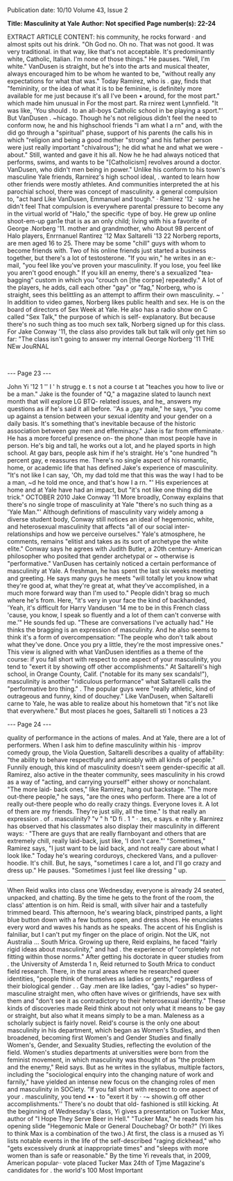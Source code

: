 Publication date: 10/10
Volume 43, Issue 2

**Title: Masculinity at Yale**
**Author:  Not specified**
**Page number(s): 22-24**

EXTRACT ARTICLE CONTENT:
his community, he rocks forward · 
and almost spits out his drink. 
"Oh God no. Oh no. That was not 
good. It was very traditional. in 
that way, like that's not acceptable. 
It's predominantly white, Catholic, 
Italian. I'm none of those things." 
He pauses. "Well, I'm white." 
VanDusen is straight, but he's 
into the arts and musical theater, 
always encouraged him to be 
whom he wanted to be, "without 
really any expectations for what 
that was." Today Ramirez, who is 
. 
gay, finds that "femininity, or the 
idea of what it is to be feminine, 
is definitely more available for 
me 
just because it's all I've been 
• 
around, for the most part." 
which 
made him unusual in 
For the most part. Ra rnirez went 
Lynnfield. "It was like, 'You should . to an all-boys Catholic school in 
be playing a sport."' But VanDusen . ~hicago. Though he's not religious 
didn't feel the need to conform 
now, he and his highschool friends 
"I am what I a rn" 
and, with the 
did go through a "spiritual" phase, 
support of his parents (he calls his 
in which "religion and being a good 
mother "strong" and his father 
person were just really important 
"chivalrous"); he did what he 
and what we were -about." Still, 
wanted and gave it his all. Now he 
he 
had 
always 
noticed 
that 
performs, swims, and wants to be 
"[Catholicism] 
revolves 
around 
a doctor. VanDusen, who didn't 
men being in power." Unlike his 
conform to his town's masculine 
Yale friends, Rarnirez's high school 
ideal, . wanted to learn how other 
friends were mostly athletes. And 
communities 
interpreted 
the 
at his parochial school, there was 
concept of masculinity. 
a general compulsion to, "act hard 
Like 
VanDusen, 
Emmanuel 
and tough." · 
Ramirez '12 · says he didn't feel 
That compulsion is everywhere 
parental pressure to become any in the virtual world of "Halo," the 
specific ·type of boy. He grew up 
online shoot-em-up gan1e that is 
as an only child; living with his 
a favorite of George .Norberg '11. 
mother and grandmother, who About 98 percent of Halo players, 
Enrrnanuel Rantirez '12 
Max Saltarelli '13 
22 
Norberg reports, are men aged 16 
to 25. There may be some "chill" 
guys with whom to become friends 
with. Two of his online friends 
just started a business together, 
but there's a lot of testosterone. "If 
you win," he writes in an e:-mail, 
"you feel like you've proven your 
masculinity. If you lose, you feel 
like you aren't good enough." 
If you kill an enemy, there's a 
sexualized "tea-bagging" custom in 
which you "crouch on [the corpse] 
repeatedly." A lot of the players, he 
adds, call each other "gay" or "fag," 
Norberg, who is straight, sees this 
belittling as an attempt to affirm 
their own masculinity. ~ 
' 
In addition to video games, 
Norberg likes public health and 
sex. He is on the board of directors 
of Sex Week at Yale. He also has a 
radio show on 
C called "Sex 
Talk," the purpose of which is self-
explanatory. But because there's no 
such thing as too much sex talk, 
Norberg signed up for this class. 
For Jake Conway '11, the class 
also provides talk 
but talk will 
only get him so far: "The class 
isn't going to answer my internal 
George Norberg '11 
THE NEw JouRNAL 


<br>

--- Page 23 ---

John Yi '12 
1 '' I ' 
h 
strugg e. 
t s not a course t at 
"teaches you how to live or be a 
man." Jake is the founder of "Q," 
a magazine slated to launch next 
month that will explore LG BTQ-
related issues, and he_ answers my 
questions as if he's said it all before. 
''As a ,gay male," he says, "you come 
up against a tension between your 
sexual identity and your gender 
on a daily basis. It's something 
that's inevitable because of the 
historic association between gay 
men and effeminacy." Jake is far 
from effeminate.· He has a more 
forceful presence on- the phone 
than most people have in person. 
He's big and tall, he works out a 
lot, and he played sports in high 
school. At gay bars, people ask him 
if he's straight. He's "one hundred 
"h 
percent gay, 
e reassures me. 
There's no single aspect of his 
romantic, home, or academic life 
that has defined Jake's experience 
of masculinity. "It's not like I can 
say, 'Oh, my dad told me that this 
was the way I had to be a man, ~d 
he told me once, and that's how I 
a rn. "' His experiences at home and 
at Yale have had an impact, but "it's 
not like one thing did the trick." 
OCTOBER 2010 
Jake Conway '11 
More broadly, Conway explains 
that there's no single trope of 
masculinity 
at 
Yale 
"there's 
no such thing as a 'Yale Man."' 
Although definitions of masculinity 
vary widely among a diverse 
student body, Conway still notices 
an ideal of hegemonic, white, 
and heterosexual masculinity that 
affects "all of our social inter-
relationships and how we perceive 
ourselves." Yale's atmosphere, he 
comments, remains "elitist and 
takes as its sort of archetype the 
white elite." Conway says he agrees 
with Judith Butler, a 20th century-
American 
philosopher 
who 
posited that gender 
archetypal or 
~ 
otherwise 
is "performative." 
VanDusen has certainly noticed a 
certain performance of masculinity 
at Yale. A freshman, he has spent 
the last six weeks meeting and 
greeting. He says many guys he 
meets "will totally let you know 
what they're good at, what they're 
great at, what they've accomplished, 
in a much more forward way than 
I'm used to." People didn't brag so 
much where he's from. Here, "it's 
very in your face 
the kind of 
backhanded, 'Yeah, it's difficult for 
Harry Vandusen '14 
me to be in this French class 'cause, 
you know, I speak so fluently and 
a lot of them can't converse with 
me.'" He sounds fed up. "These are 
conversations I've actually had." 
He thinks the bragging is an 
expression of masculinity. And he 
also seems to think it's a form of 
overcompensation: "The people 
who don't talk about what they've 
done. Once you pry a little, they're 
the most impressive ones." This 
view is aligned with what VanDusen 
identifies as a theme of the course: 
if you fall short with respect to one 
aspect of your masculinity, you 
tend to "exert it by showing off 
other accomplishments." 
At Saltarelli's high school, in 
Orange County, Calif. ("notable 
for its 
many sex 
scandals!"), 
masculinity is another "ridiculous 
performance" 
what 
Saltarelli 
calls the "performative bro thing." . 
The popular guys were "really 
athletic, kind of outrageous and 
funny, kind of douchey." Like 
VanDusen, when Saltarelli carne to 
Yale, he was able to realize about 
his hometown that "it's not like 
that everywhere." But most places 
he goes, Saltarelli sti 1 notices a 
23 



--- Page 24 ---

quality of performance in the 
actions of males. 
And at Yale, there are a lot of 
performers. When I ask him to 
define 
masculinity within 
his 
· improv comedy group, the Viola 
Question, Saltarelli describes a 
quality of affability: "the ability to 
behave respectfully and amicably 
with all kinds of people." Funnily 
enough, this kind of masculinity 
doesn't seem gender-specific at all. 
Ramirez, also active in the theater 
community, sees masculinity in his 
crowd as a way of "acting, and 
carrying yourself" 
either showy 
or nonchalant. "The more laid-
back ones," like Ramirez, hang out 
backstage. "The more out-there 
people," he says, "are the ones who 
perform. There are a lot of really 
out-there people who do really 
crazy things. Everyone loves it. A 
lot of them are my friends. They're 
just silly, all the time." Is that really 
an 
expression . of . masculinity? 
"v " h 
"D fi . 1 " 
· .tes, 
e says. 
e nlte y. 
Rarnirez has observed that 
his classmates also display their 
masculinity in different ways: 
· "There are guys that are really 
flarnboyant and others that are 
extremely chill, really laid-back, 
just like, 'I don't care."' 
"Sometimes," Ramirez says, "I 
just want to be laid back, and not 
really care about what I look like." 
Today he's wearing corduroys, 
checkered Vans, and a pullover· 
hoodie. It's chill. But, he says, 
"sometimes I care a lot, and I'll 
go crazy and dress up." He pauses. 
"Sometimes I just feel like dressing 
" 
up. 
*** 
When Reid walks into class one 
Wednesday, everyone is already 
24 
seated, unpacked, and chatting. 
By the time he gets to the front 
of the room, the class' attention is 
on him. Reid is small, with silver 
hair and a tastefully trimmed 
beard. This afternoon, he's wearing 
black, pinstriped pants, a light 
blue button down with a few 
buttons open, and dress shoes. He 
enunciates every word and waves 
his hands as he speaks. The accent 
of his English is falniliar, but I 
can't put my finger on the place of 
origin. Not the UK, not Australia ... 
South Mrica. Growing up there, 
Reid explains, he faced "fairly rigid 
ideas about masculinity," and had 
. the experience of "completely not 
fitting within those norms." After 
getting his doctorate in queer 
studies from . the University of 
Amsterda 1 n, Reid returned to South 
Mrica to conduct field research. 
There, in the rural areas where he 
researched queer identities, "people 
think of themselves as ladies or 
gents," regardless of their biological 
gender . . Gay .men are like ladies, 
"gay l-adies" 
so hyper-masculine 
straight men, who often have wives 
or girlfriends, have sex with them 
and "don't see it as contradictory to 
their heterosexual identity." These 
kinds of discoveries made Reid 
think about not only what it means 
to be gay or straight, but also what 
it means simply to be a man. 
Maleness as a scholarly subject 
is fairly novel. Reid's course is 
the only one about masculinity 
in his department, which began 
as Women's Studies, and then 
broadened, 
becoming 
first 
Women's and Gender Studies 
and finally Women's, Gender, and 
Sexuality Studies, reflecting the 
evolution of the field. Women's 
studies departments at universities 
were born from the feminist 
movement, in which masculinity 
was thought of as "the problem 
and the enemy," Reid says. But as 
he writes in the syllabus, multiple 
factors, including the "sociological 
enquiry into the changing nature of 
work and farnily," have yielded an 
intense new focus on the changing 
roles of men and masculinity in 
SOCiety. 
"If you fall short with 
respect to one 
aspect of your . 
masculinity, you tend 
•• 
· to "exert it by · -~ 
showin.g off other 
accomplishments.'' 
There's 
no doubt that old-
fashioned 
is 
still 
kicking. At the beginning of 
Wednesday's class, Yi 
gives a 
presentation 
on Tucker 
Max, 
author of "I Hope They Serve Beer 
in Hell." 
"Tucker Max," he reads from 
his opening slide "Hegemonic 
Male or General Douchebag? Or 
both?" (Yi likes to think Max is 
a combination of the two.) At 
first, the class is a rnused as Yi lists 
notable events in the life of the 
self-described "raging dickhead," 
who "gets excessively drunk at 
inappropriate times" and "sleeps 
with more women than is safe or 
reasonable." By the time Yi reveals 
that, in 2009, American popular·· 
vote placed Tucker Max 24th of 
Tjme Magazine's candidates for 
. the world's 100 Most Important